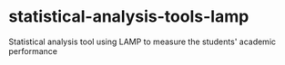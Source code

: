 # statistical-analysis-tools-lamp
Statistical analysis tool using LAMP to measure the students' academic performance
